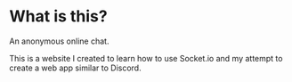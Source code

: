# What is this?

An anonymous online chat.

This is a website I created to learn how to use Socket.io and my attempt to create a web app similar to Discord.
